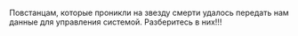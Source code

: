 Повстанцам, которые проникли на звезду смерти удалось передать нам данные для управления системой. Разберитесь в них!!!